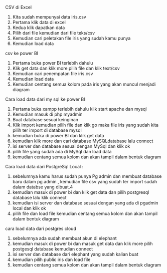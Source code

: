 CSV di Excel

1. Kita sudah mempunyai data iris.csv
2. Pertama klik data di excel 
3. Kedua klik dapatkan data 
4. Pilih dari file kemudian dari file teks/csv
5. Kemudian cari peletakan file iris yang sudah kamu punya
6. Kemudian load data



csv ke power BI 

1. Pertama buka power BI terlebih dahulu 
2. Klik get data dan klik more pilih file dan klik text/csv
3. Kemudian cari penempatan file iris.csv
4. Kemudian load data
5. Kemudian centang semua kolom pada iris yang akan muncul menjadi diagram



Cara load data dari my sql ke power BI

1. Pertama buka  xampp terlebih dahulu klik start apache dan mysql 
2. Kemudian masuk di php myadmin 
3. Buat database sesuai keinginan 
4. Klik import kemudian pilih file dan klik go maka file iris yang sudah kita pilih ter import di database mysql
5. kemudian buka di power BI dan klik get data 
6. kemudian klik more dan cari database MySQLdatabase lalu connect
7. isi server dan database sesuai dengan MySql dan klik ok
8. pilih file yang sudah ada di MySql dan load data
9. kemudian centang semua kolom dan akan tampil dalam bentuk diagram



Cara load data dari PostgreSql Local :

1. sebelumnya kamu harus sudah punya Pg admin dan membuat database baru dalam pg admin , kemudian file csv yang sudah ter import sudah dalam databse yang dibuat.4
2. kemudian masuk di power bi dan klik get data dan pilih postgresql database lalu klik connect
3. kemudian isi server dan database sesuai dengan yang ada di pgadmin local dan klik ok
4. pilih file dan load file kemudian centang semua kolom dan akan tampil dalam bentuk diagram

cara load data dari postgres cloud

1. sebelumnya ada sudah membuat akun di elephant 
2. kemudian masuk di power bi dan masuk get data dan klik more pilih postgesql database kemudian connect
3. isi server dan database dari elephant yang sudah kalian buat
4. kemudian pilih public iris dan load file 
5. kemudian centang semua kolom dan akan tampil dalam bentuk diagram

